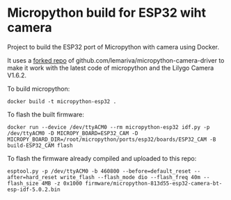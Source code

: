 # Micropython build for ESP32 wiht camera

Project to build the ESP32 port of Micropython with camera using Docker.

It uses a [forked repo](https://github.com/adrianlzt/micropython-camera-driver) of github.com/lemariva/micropython-camera-driver to make it work with the latest code of micropython and the Lilygo Camera V1.6.2.

To build micropython:
```
docker build -t micropython-esp32 .
```

To flash the built firmware:
```
docker run --device /dev/ttyACM0 --rm micropython-esp32 idf.py -p /dev/ttyACM0 -D MICROPY_BOARD=ESP32_CAM -D MICROPY_BOARD_DIR=/root/micropython/ports/esp32/boards/ESP32_CAM -B build-ESP32_CAM flash
```

To flash the firmware already compiled and uploaded to this repo:
```
esptool.py -p /dev/ttyACM0 -b 460800 --before=default_reset --after=hard_reset write_flash --flash_mode dio --flash_freq 40m --flash_size 4MB -z 0x1000 firmware/micropython-813d55-esp32-camera-bt-esp-idf-5.0.2.bin
```
